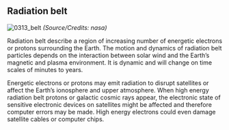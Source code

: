 ## Radiation belt

![0313_belt](./static/0313_belt.jpg)
*(Source/Credits: nasa)*

Radiation belt describe a region of increasing number of energetic electrons or protons surrounding the Earth. The motion and dynamics of radiation belt particles depends on the interaction between solar wind and the Earth’s magnetic and plasma environment. It is dynamic and will change on time scales of minutes to years. 

Energetic electrons or protons may emit radiation to disrupt satellites or affect the Earth’s ionosphere and upper atmosphere. When high energy radiation belt protons or galactic cosmic rays appear, the electronic state of sensitive electronic devices on satellites might be affected and therefore computer errors may be made. High energy electrons could even damage satellite cables or computer chips.

